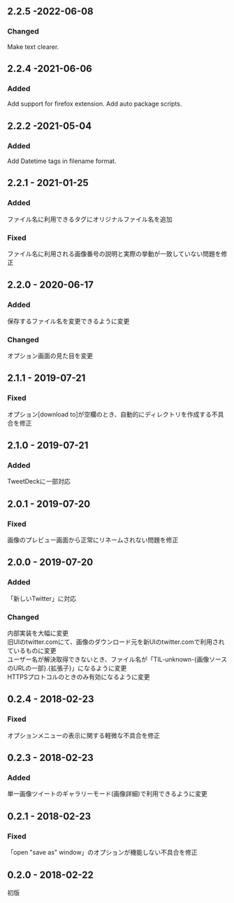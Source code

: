 ## 2.2.5 -2022-06-08
### Changed
Make text clearer.

## 2.2.4 -2021-06-06
### Added
Add support for firefox extension.
Add auto package scripts.

## 2.2.2 -2021-05-04
### Added
Add Datetime tags in filename format.

## 2.2.1 - 2021-01-25
### Added
ファイル名に利用できるタグにオリジナルファイル名を追加

### Fixed
ファイル名に利用される画像番号の説明と実際の挙動が一致していない問題を修正

## 2.2.0 - 2020-06-17
### Added
保存するファイル名を変更できるように変更

### Changed
オプション画面の見た目を変更

## 2.1.1 - 2019-07-21
### Fixed
オプション[download to]が空欄のとき、自動的にディレクトリを作成する不具合を修正

## 2.1.0 - 2019-07-21
### Added
TweetDeckに一部対応

## 2.0.1 - 2019-07-20
### Fixed
画像のプレビュー画面から正常にリネームされない問題を修正

## 2.0.0 - 2019-07-20
### Added
「新しいTwitter」に対応

### Changed
内部実装を大幅に変更  
旧UIのtwitter.comにて、画像のダウンロード元を新UIのtwitter.comで利用されているものに変更  
ユーザー名が解決取得できないとき、ファイル名が「TIL-unknown-{画像ソースのURLの一部}.{拡張子}」になるように変更  
HTTPSプロトコルのときのみ有効になるように変更

## 0.2.4 - 2018-02-23
### Fixed
オプションメニューの表示に関する軽微な不具合を修正

## 0.2.3 - 2018-02-23
### Added
単一画像ツイートのギャラリーモード(画像詳細)で利用できるように変更

## 0.2.1 - 2018-02-23
### Fixed
「open "save as" window」のオプションが機能しない不具合を修正

## 0.2.0 - 2018-02-22
初版